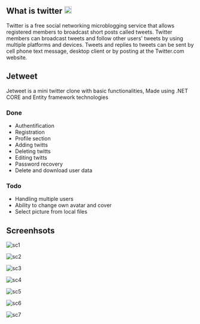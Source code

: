 ##  What is twitter <img src="https://upload.wikimedia.org/wikipedia/en/thumb/9/9f/Twitter_bird_logo_2012.svg/150px-Twitter_bird_logo_2012.svg.png" height="20" />
Twitter is a free social networking microblogging service that allows registered members to broadcast short posts called tweets. Twitter members can broadcast tweets and follow other users' tweets by using multiple platforms and devices. Tweets and replies to tweets can be sent by cell phone text message, desktop client or by posting at the Twitter.com website. 

## Jetweet
Jetweet is a mini twitter clone with basic functionalities, Made using .NET CORE and Entity framework technologies
### Done
* Authentification
* Registration
* Profile section
* Adding twitts
* Deleting twitts
* Editing twitts
* Password recovery
* Delete and download user data

### Todo
* Handling multiple users
* Ability to change own avatar and cover
* Select picture from local files

## Screenhsots

![sc1](https://user-images.githubusercontent.com/24621701/44754363-70373b00-ab19-11e8-95c4-55127edf5246.png)


![sc2](https://user-images.githubusercontent.com/24621701/44754371-73cac200-ab19-11e8-946c-797548ce028f.png)


![sc3](https://user-images.githubusercontent.com/24621701/44754373-77f6df80-ab19-11e8-93ef-dc899642ede9.png)


![sc4](https://user-images.githubusercontent.com/24621701/44754381-7d542a00-ab19-11e8-8166-0c4f130e1da5.png)


![sc5](https://user-images.githubusercontent.com/24621701/44754385-86dd9200-ab19-11e8-9669-32672eee9dd7.png)


![sc6](https://user-images.githubusercontent.com/24621701/44754386-893fec00-ab19-11e8-966d-a5f210d45c49.png)


![sc7](https://user-images.githubusercontent.com/24621701/44754390-8ba24600-ab19-11e8-8fa5-e7d1096e3869.png)

